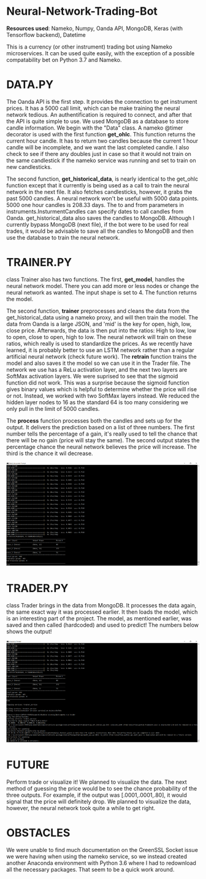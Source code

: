 # Neural-Network-Trading-Bot

__Resources used__: Nameko, Numpy, Oanda API, MongoDB, Keras (with Tensorflow backend), Datetime

This is a currency (or other instrument) trading bot using Nameko microservices. It can be used quite easily, with the 
exception of a possible compatability bet
on Python 3.7 and Nameko. 


# DATA.PY # 

The Oanda API is the first step. It provides the connection to get instrument prices. It has a 5000 call limit, which can be make training the neural network tedious. An authentification is required to connect, and after that the API is quite simple to use. We used MongoDB as a database to store candle information. We begin with the "Data" class. A nameko @timer decorator is used with the first function **get_ohlc**. This function returns the current hour candle. It has to return two candles because the current 1 hour candle will be incomplete, and we want the last completed candle. I also check to see if there any doubles just in case so that it would not train on the same candlestick if the nameko service was running and set to train on new candlesticks. 

The second function, **get_historical_data**, is nearly identical to the get_ohlc function except that it currently is being used as a call to train the neural network in the next file. It also fetches candlesticks, however, it grabs the past 5000 candles. A neural network won't be useful with 5000 data points. 5000 one hour candles is 208.33 days. The to and from parameters in instruments.InsturmentCandles can specify dates to call candles from Oanda. get_historical_data also saves the candles to MongoDB. Although I currently bypass MongoDB (next file), if the bot were to be used for real trades, it would be advisable to save all the candles to MongoDB and then use the database to train the neural network.

# TRAINER.PY # 

class Trainer also has two functions. The first, **get_model**, handles the neural network model. 
There you can add more or less nodes or change the neural network as wanted. The input shape is set to 4. The function returns the model. 

The second function, **trainer** preprocesses and cleans the data from the get_historical_data using a nameko proxy, and will then train 
the model. The data from Oanda is a large JSON, and 'mid' is the key for open, high, low, close price. Afterwards, the data is then 
put into the ratios: High to low, low to open, close to open, high to low. The neural network will train on these ratios, which 
really is used to standardize the prices. As we recently have learned, it is probably better to use an LSTM network rather than a regular 
artificial neural network (check future work). The **retrain** function trains the model and also saves it the model so we can use it in the Trader 
file. The network we use has a ReLu activation layer, and the next two layers are SoftMax activation layers. We were suprised to see that 
the sigmoid function did not work. This was a surprise because the sigmoid function gives binary values which is helpful to determine whether the price will rise or not. 
Instead, we worked with two SoftMax layers instead. We reduced the hidden layer nodes to 16 as the standard 64 is too many considering we only pull
in the limit of 5000 candles. 

The **process** function processes both the candles and sets up for the output. It delivers the prediction based on a list of three numbers.
The first number tells the percentage of a gain, it's really used to tell the chance that there will be no gain (price will stay the same). 
The second output states the percentage chance the neural network believes the price will increase. The third is the chance it wil decrease.

![](neural_network_trainer.png)

# TRADER.PY # 

class Trader brings in the data from MongoDB. It processes the data again, the same exact way it was processed earlier. It then loads the model, which is an interesting 
part of the project. The  model, as mentioned earlier, was saved and then called (hardcoded) and used to predict! The  numbers below 
shows the output!

![](neural_network_trader.png)

# FUTURE # 

Perform trade or visualize it! We planned to visualize the data. The 
next method of guessing the price would be to see the chance probability of the three outputs. For example, if the output was [.0001,.0001,.80], it would
signal that the price will definitely drop. We planned to visualize the data, however, the neural network took quite a while to get right. 

# OBSTACLES # 

We were unable to find much documentation on the GreenSSL Socket issue we were having when using the nameko service, so we instead created another Anaconda environment with Python 3.6 where I had to redownload all the necessary packages. That seem to be a quick work around.

